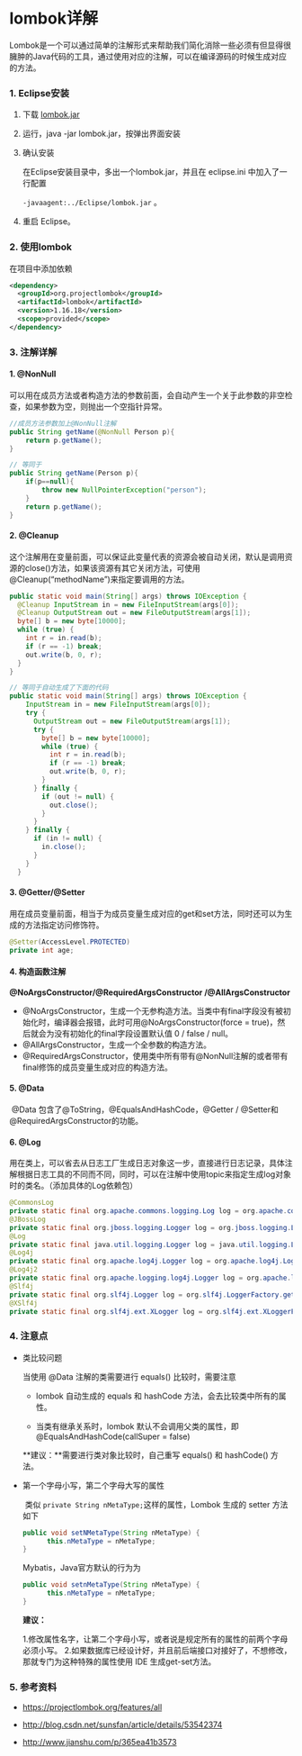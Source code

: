 # lombok详解

​	Lombok是一个可以通过简单的注解形式来帮助我们简化消除一些必须有但显得很臃肿的Java代码的工具，通过使用对应的注解，可以在编译源码的时候生成对应的方法。

### 1. Eclipse安装

1. 下载 [lombok.jar](https://projectlombok.org/downloads/lombok.jar)

2. 运行，java -jar lombok.jar，按弹出界面安装

3. 确认安装

   在Eclipse安装目录中，多出一个lombok.jar，并且在 eclipse.ini 中加入了一行配置

    `-javaagent:../Eclipse/lombok.jar` 。

4. 重启 Eclipse。

### 2. 使用lombok

在项目中添加依赖

```xml
<dependency>
  <groupId>org.projectlombok</groupId>
  <artifactId>lombok</artifactId>
  <version>1.16.18</version>
  <scope>provided</scope>
</dependency>
```

### 3. 注解详解

#### 1. @NonNull

可以用在成员方法或者构造方法的参数前面，会自动产生一个关于此参数的非空检查，如果参数为空，则抛出一个空指针异常。

```java
//成员方法参数加上@NonNull注解
public String getName(@NonNull Person p){
    return p.getName();
}

// 等同于
public String getName(Person p){
    if(p==null){
        throw new NullPointerException("person");
    }
    return p.getName();
}
```

#### 2. @Cleanup

这个注解用在变量前面，可以保证此变量代表的资源会被自动关闭，默认是调用资源的close()方法，如果该资源有其它关闭方法，可使用@Cleanup(“methodName”)来指定要调用的方法。

```java
public static void main(String[] args) throws IOException {  
  @Cleanup InputStream in = new FileInputStream(args[0]);  
  @Cleanup OutputStream out = new FileOutputStream(args[1]);  
  byte[] b = new byte[10000];  
  while (true) {  
    int r = in.read(b);  
    if (r == -1) break;  
    out.write(b, 0, r);  
  }  
}  

// 等同于自动生成了下面的代码
public static void main(String[] args) throws IOException {  
    InputStream in = new FileInputStream(args[0]);  
    try {  
      OutputStream out = new FileOutputStream(args[1]);  
      try {  
        byte[] b = new byte[10000];  
        while (true) {  
          int r = in.read(b);  
          if (r == -1) break;  
          out.write(b, 0, r);  
        }  
      } finally {  
        if (out != null) {  
          out.close();  
        }  
      }  
    } finally {  
      if (in != null) {  
        in.close();  
      }  
    }  
  }
```

#### 3. @Getter/@Setter

用在成员变量前面，相当于为成员变量生成对应的get和set方法，同时还可以为生成的方法指定访问修饰符。

```java
@Setter(AccessLevel.PROTECTED)
private int age;
```

#### 4. 构造函数注解

**@NoArgsConstructor/@RequiredArgsConstructor /@AllArgsConstructor**

- @NoArgsConstructor，生成一个无参构造方法。当类中有final字段没有被初始化时，编译器会报错，此时可用@NoArgsConstructor(force = true)，然后就会为没有初始化的final字段设置默认值 0 / false / null。
- @AllArgsConstructor，生成一个全参数的构造方法。
- @RequiredArgsConstructor，使用类中所有带有@NonNull注解的或者带有final修饰的成员变量生成对应的构造方法。

#### 5. @Data

​	@Data 包含了@ToString，@EqualsAndHashCode，@Getter / @Setter和@RequiredArgsConstructor的功能。

#### 6. @Log

​	用在类上，可以省去从日志工厂生成日志对象这一步，直接进行日志记录，具体注解根据日志工具的不同而不同，同时，可以在注解中使用topic来指定生成log对象时的类名。（添加具体的Log依赖包）

```java
@CommonsLog
private static final org.apache.commons.logging.Log log = org.apache.commons.logging.LogFactory.getLog(LogExample.class);
@JBossLog
private static final org.jboss.logging.Logger log = org.jboss.logging.Logger.getLogger(LogExample.class);
@Log
private static final java.util.logging.Logger log = java.util.logging.Logger.getLogger(LogExample.class.getName());
@Log4j
private static final org.apache.log4j.Logger log = org.apache.log4j.Logger.getLogger(LogExample.class);
@Log4j2
private static final org.apache.logging.log4j.Logger log = org.apache.logging.log4j.LogManager.getLogger(LogExample.class);
@Slf4j
private static final org.slf4j.Logger log = org.slf4j.LoggerFactory.getLogger(LogExample.class);
@XSlf4j
private static final org.slf4j.ext.XLogger log = org.slf4j.ext.XLoggerFactory.getXLogger(LogExample.class);
```

### 4. 注意点

- 类比较问题

  当使用 @Data 注解的类需要进行 equals() 比较时，需要注意

  - lombok 自动生成的 equals 和 hashCode 方法，会去比较类中所有的属性。

  - 当类有继承关系时，lombok 默认不会调用父类的属性，即 @EqualsAndHashCode(callSuper = false)

  **建议：**需要进行类对象比较时，自己重写 equals() 和 hashCode() 方法。


- 第一个字母小写，第二个字母大写的属性

  ​	类似 `private String nMetaType;`这样的属性，Lombok 生成的 setter 方法如下

  ```java
  public void setNMetaType(String nMetaType) {
  		this.nMetaType = nMetaType;
  }
  ```

  Mybatis，Java官方默认的行为为

  ```java
  public void setnMetaType(String nMetaType) {
  		this.nMetaType = nMetaType;
  }
  ```

  **建议：**

  1.修改属性名字，让第二个字母小写，或者说是规定所有的属性的前两个字母必须小写。
2.如果数据库已经设计好，并且前后端接口对接好了，不想修改，那就专门为这种特殊的属性使用 IDE 生成get-set方法。

### 5. 参考资料

- https://projectlombok.org/features/all

- http://blog.csdn.net/sunsfan/article/details/53542374
- http://www.jianshu.com/p/365ea41b3573